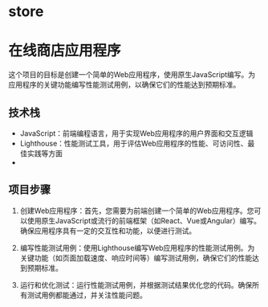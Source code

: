 # store
# 在线商店应用程序

这个项目的目标是创建一个简单的Web应用程序，使用原生JavaScript编写。为应用程序的关键功能编写性能测试用例，以确保它们的性能达到预期标准。

## 技术栈

- JavaScript：前端编程语言，用于实现Web应用程序的用户界面和交互逻辑
- Lighthouse：性能测试工具，用于评估Web应用程序的性能、可访问性、最佳实践等方面
- 
## 项目步骤

1. 创建Web应用程序：首先，您需要为前端创建一个简单的Web应用程序。您可以使用原生JavaScript或流行的前端框架（如React、Vue或Angular）编写。确保应用程序具有一定的交互性和功能，以便进行测试。

2. 编写性能测试用例：使用Lighthouse编写Web应用程序的性能测试用例。为关键功能（如页面加载速度、响应时间等）编写测试用例，确保它们的性能达到预期标准。

3. 运行和优化测试：运行性能测试用例，并根据测试结果优化您的代码。确保所有测试用例都能通过，并关注性能问题。

